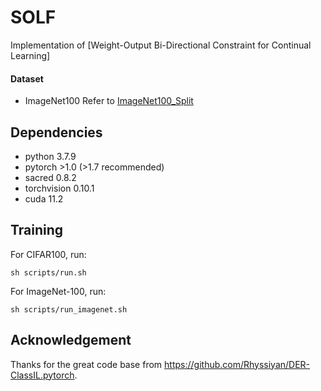 # SOLF
Implementation of [Weight-Output Bi-Directional Constraint for Continual Learning]

#### Dataset
* ImageNet100
Refer to [ImageNet100_Split](https://github.com/arthurdouillard/incremental_learning.pytorch/tree/master/imagenet_split)


## Dependencies

* python 3.7.9
* pytorch >1.0 (>1.7 recommended)
* sacred 0.8.2
* torchvision 0.10.1
* cuda 11.2

## Training

For CIFAR100, run:
```
sh scripts/run.sh
```
For ImageNet-100, run:
```
sh scripts/run_imagenet.sh
```

## Acknowledgement
Thanks for the great code base from https://github.com/Rhyssiyan/DER-ClassIL.pytorch.

